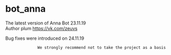 # bot_anna
The latest version of Anna Bot 23.11.19  
Author plum https://vk.com/zeuvs
   
   Bug fixes were introduced on 24.11.19
                                  
				  We strongly recommend not to take the project as a basis
